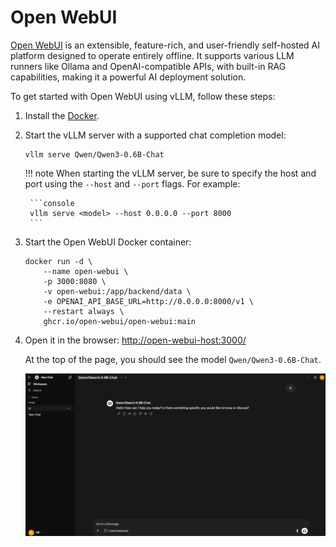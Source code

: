 # Open WebUI

[Open WebUI](https://github.com/open-webui/open-webui) is an extensible, feature-rich,
and user-friendly self-hosted AI platform designed to operate entirely offline.
It supports various LLM runners like Ollama and OpenAI-compatible APIs,
with built-in RAG capabilities, making it a powerful AI deployment solution.

To get started with Open WebUI using vLLM, follow these steps:

1. Install the [Docker](https://docs.docker.com/engine/install/).

2. Start the vLLM server with a supported chat completion model:

    ```console
    vllm serve Qwen/Qwen3-0.6B-Chat
    ```

    !!! note
        When starting the vLLM server, be sure to specify the host and port using the `--host` and `--port` flags.
        For example:

        ```console
        vllm serve <model> --host 0.0.0.0 --port 8000
        ```

3. Start the Open WebUI Docker container:

    ```console
    docker run -d \
        --name open-webui \
        -p 3000:8080 \
        -v open-webui:/app/backend/data \
        -e OPENAI_API_BASE_URL=http://0.0.0.0:8000/v1 \
        --restart always \
        ghcr.io/open-webui/open-webui:main
    ```

4. Open it in the browser: <http://open-webui-host:3000/>

    At the top of the page, you should see the model `Qwen/Qwen3-0.6B-Chat`.

    ![Web portal of model Qwen/Qwen3-0.6B-Chat](../../assets/deployment/open_webui.png)
